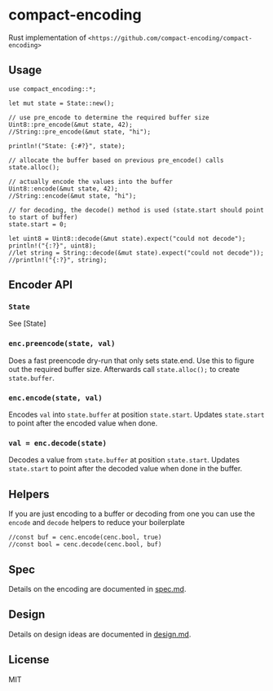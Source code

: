 # compact-encoding

Rust implementation of `<https://github.com/compact-encoding/compact-encoding>`

## Usage

```
use compact_encoding::*;

let mut state = State::new();

// use pre_encode to determine the required buffer size
Uint8::pre_encode(&mut state, 42);
//String::pre_encode(&mut state, "hi");

println!("State: {:#?}", state);

// allocate the buffer based on previous pre_encode() calls
state.alloc();

// actually encode the values into the buffer
Uint8::encode(&mut state, 42);
//String::encode(&mut state, "hi");

// for decoding, the decode() method is used (state.start should point to start of buffer)
state.start = 0;

let uint8 = Uint8::decode(&mut state).expect("could not decode");
println!("{:?}", uint8);
//let string = String::decode(&mut state).expect("could not decode"));
//println!("{:?}", string);
```

## Encoder API

### `State`

See [State]

### `enc.preencode(state, val)`

Does a fast preencode dry-run that only sets state.end.
Use this to figure out the required buffer size.
Afterwards call `state.alloc();` to create `state.buffer`.

### `enc.encode(state, val)`

Encodes `val` into `state.buffer` at position `state.start`.
Updates `state.start` to point after the encoded value when done.

### `val = enc.decode(state)`

Decodes a value from `state.buffer` at position `state.start`.
Updates `state.start` to point after the decoded value when done in the buffer.

## Helpers

If you are just encoding to a buffer or decoding from one you can use the `encode` and `decode` helpers
to reduce your boilerplate

```
//const buf = cenc.encode(cenc.bool, true)
//const bool = cenc.decode(cenc.bool, buf)
```

## Spec

Details on the encoding are documented in [spec.md](./doc/spec.md).

## Design

Details on design ideas are documented in [design.md](./doc/design.md).

## License

MIT
